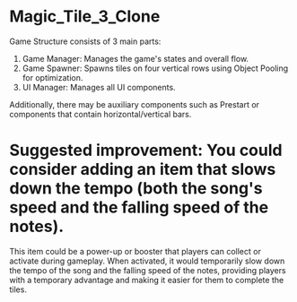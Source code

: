 # Magic_Tile_3_Clone

Game Structure consists of 3 main parts:
1. Game Manager: Manages the game's states and overall flow.
2. Game Spawner: Spawns tiles on four vertical rows using Object Pooling for optimization.
3. UI Manager: Manages all UI components.

Additionally, there may be auxiliary components such as Prestart or components that contain horizontal/vertical bars.


# Suggested improvement: You could consider adding an item that slows down the tempo (both the song's speed and the falling speed of the notes).

This item could be a power-up or booster that players can collect or activate during gameplay. When activated, it would temporarily slow down the tempo of the song and the falling speed of the notes, providing players with a temporary advantage and making it easier for them to complete the tiles.
